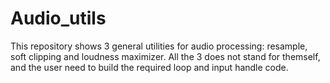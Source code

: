 # Audio_utils
 This repository shows 3 general utilities for audio processing: resample, soft clipping and loudness maximizer.
 All the 3 does not stand for themself, and the user need to build the required loop and input handle code.
 
 
